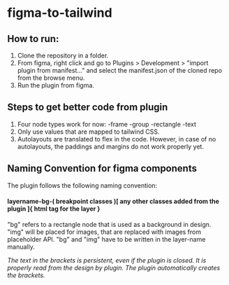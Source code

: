 # figma-to-tailwind

## How to run:


1. Clone the repository in a folder.
2. From figma, right click and go to Plugins > Development > "import plugin from manifest..." and select the manifest.json of the cloned repo from the browse menu.
3. Run the plugin from figma.

## Steps to get better code from plugin

1. Four node types work for now:
	-frame
	-group
	-rectangle
	-text
2. Only use values that are mapped to tailwind CSS.
3. Autolayouts are translated to flex in the code. However, in case of no 		autolayouts, 
   the paddings and margins do not work properly yet.

## Naming Convention for figma components

The plugin follows the following naming convention:

#### layername-bg-( breakpoint classes )[ any other classes added from the plugin ]{ html tag for the layer }

"bg" refers to a rectangle node that is used as a background in design.
"img" will be placed for images, that are replaced with images from placeholder API.
"bg" and "img" have to be written in the layer-name manually.

*The text in the brackets is persistent, even if the plugin is closed. It is properly read from the design by plugin.*
*The plugin automatically creates the brackets.*
